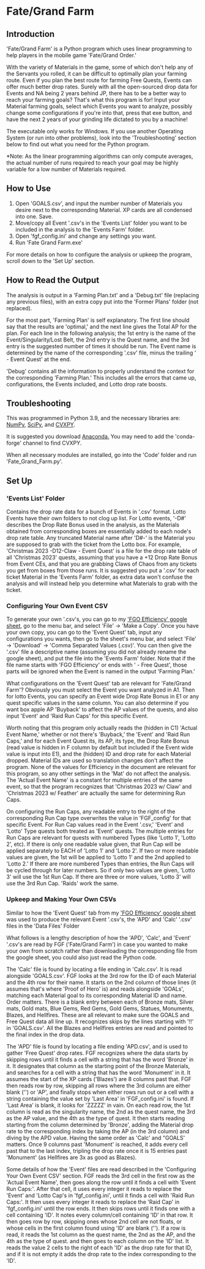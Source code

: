 # Fate/Grand Farm

## Introduction
'Fate/Grand Farm' is a Python program which uses linear programming to help players in the mobile game 'Fate/Grand Order.'

With the variety of Materials in the game, some of which don't help any of the Servants you rolled, it can be difficult to optimally plan your farming route. Even if you plan the best route for farming Free Quests, Events can offer much better drop rates. Surely with all the open-sourced drop data for Events and NA being 2 years behind JP, there has to be a better way to reach your farming goals? That's what this program is for! Input your Material farming goals, select which Events you want to analyze, possibly change some configurations if you're into that, press that exe button, and have the next 2 years of your grinding life dictated to you by a machine!

The executable only works for Windows. If you use another Operating System (or run into other problems), look into the 'Troubleshooting' section below to find out what you need for the Python program.

*Note: As the linear programming algorithms can only compute averages, the actual number of runs required to reach your goal may be highly variable for a low number of Materials required.

## How to Use
  1. Open 'GOALS.csv', and input the number number of Materials you desire next to the corresponding Material. XP cards are all condensed into one. Save.
  2. Move/copy all Event '.csv's in the 'Events List' folder you want to be included in the analysis to the 'Events Farm' folder.
  3. Open 'fgf_config.ini' and change any settings you want.
  4. Run 'Fate Grand Farm.exe'

For more details on how to configure the analysis or upkeep the program, scroll down to the 'Set Up' section.

## How to Read the Output
The analysis is output in a 'Farming Plan.txt' and a 'Debug.txt' file (replacing any previous files), with an extra copy put into the 'Former Plans' folder (not replaced).

For the most part, 'Farming Plan' is self explanatory. The first line should say that the results are 'optimal,' and the next line gives the Total AP for the plan. For each line in the following analysis; the 1st entry is the name of the Event/Singularity/Lost Belt, the 2nd entry is the Quest name, and the 3rd entry is the suggested number of times it should be run. The Event name is determined by the name of the corresponding '.csv' file, minus the trailing ' - Event Quest' at the end.

'Debug' contains all the information to properly understand the context for the corresponding 'Farming Plan.' This includes all the errors that came up, configurations, the Events included, and Lotto drop rate boosts.

## Troubleshooting
This was programmed in Python 3.9, and the necessary libraries are: [NumPy](https://numpy.org/), [SciPy](https://scipy.org/), and [CVXPY](https://www.cvxpy.org/).

It is suggested you download [Anaconda.](https://www.anaconda.com/) You may need to add the 'conda-forge' channel to find CVXPY.

When all necessary modules are installed, go into the 'Code' folder and run 'Fate_Grand_Farm.py'.

## Set Up
### 'Events List' Folder
Contains the drop rate data for a bunch of Events in '.csv' format. Lotto Events have their own folders to not clog up list. For Lotto events, '-D#' describes the Drop Rate Bonus used in the analysis, as the Materials obtained from corresponding boxes are essentially added to each node's drop rate table. Any truncated Material name after 'D#-' is the Material you are supposed to grab with the ticket from the Lotto box. For example, 'Christmas 2023 -D12-Claw - Event Quest' is a file for the drop rate table of all 'Christmas 2023' quests, assuming that you have a +12 Drop Rate Bonus from Event CEs, and that you are grabbing Claws of Chaos from any tickets you get from boxes from those runs. It is suggested you put a '.csv' for each ticket Material in the 'Events Farm' folder, as extra data won't confuse the analysis and will instead help you determine what Materials to grab with the ticket.

### Configuring Your Own Event CSV
To generate your own '.csv's, you can go to my ['FGO Efficiency' google sheet](https://docs.google.com/spreadsheets/d/1CDQYB2Oa3YT1gfD6eT3hqRR7sVshQIQMKB_BOqDzTRU/), go to the menu bar, and select 'File' -> 'Make a Copy'. Once you have your own copy, you can go to the 'Event Quest' tab, input any configurations you wants, then go to the sheet's menu bar, and select 'File' -> 'Download' -> 'Comma Separated Values (.csv)'. You can then give the '.csv' file a descriptive name (assuming you did not already rename the google sheet), and put the file into the 'Events Farm' folder. Note that if the file name starts with 'FGO Efficiency' or ends with ' - Free Quest', those parts will be ignored when the Event is named in the output 'Farming Plan.'

What configurations on the 'Event Quest' tab are relevant for 'Fate/Grand Farm'? Obviously you must select the Event you want analyzed in A1. Then for lotto Events, you can specify an Event wide Drop Rate Bonus in E1 or any quest specific values in the same column. You can also determine if you want box apple AP 'Buyback' to affect the AP values of the quests, and also input 'Event' and 'Raid Run Caps' for this specific Event.

Worth noting that this program only actually reads the (hidden in C1) 'Actual Event Name,' whether or not there's 'Buyback,' the 'Event' and 'Raid Run Caps,' and for each Event Quest its, its AP, its type, the Drop Rate Bonus (read value is hidden in F column by default but included if the Event wide value is input into E1), and the (hidden) ID and drop rate for each Material dropped. Material IDs are used so translation changes don't affect the program. None of the values for Efficiency in the document are relevant for this program, so any other settings in the 'Mat' do not affect the analysis. The 'Actual Event Name' is a constant for multiple entries of the same event, so that the program recognizes that 'Christmas 2023 w/ Claw' and 'Christmas 2023 w/ Feather' are actually the same for determining Run Caps.

On configuring the Run Caps, any readable entry to the right of the corresponding Run Cap type overwrites the value in 'FGF_config' for that specific Event. For Run Cap values read in the Event '.csv,' 'Event' and 'Lotto' Type quests both treated as 'Event' quests. The multiple entries for Run Caps are relevant for quests with numbered Types (like 'Lotto 1', 'Lotto 2', etc). If there is only one readable value given, that Run Cap will be applied separately to EACH of 'Lotto 1' and 'Lotto 2'. If two or more readable values are given, the 1st will be applied to 'Lotto 1' and the 2nd applied to 'Lotto 2.' If there are more numbered Types than entries, the Run Caps will be cycled through for later numbers. So if only two values are given, 'Lotto 3' will use the 1st Run Cap. If there are three or more values, 'Lotto 3' will use the 3rd Run Cap. 'Raids' work the same.

### Upkeep and Making Your Own CSVs
Similar to how the 'Event Quest' tab from my ['FGO Efficiency' google sheet](https://docs.google.com/spreadsheets/d/1CDQYB2Oa3YT1gfD6eT3hqRR7sVshQIQMKB_BOqDzTRU/) was used to produce the relevant Event '.csv's, the 'APD' and 'Calc' '.csv' files in the 'Data Files' Folder

What follows is a lengthy description of how the 'APD', 'Calc', and 'Event' '.csv's are read by FGF ('Fate/Grand Farm') in case you wanted to make your own from scratch rather than downloading the corresponding file from the google sheet, you could also just read the Python code.

The 'Calc' file is found by locating a file ending in 'Calc.csv'. It is read alongside 'GOALS.csv'. FGF looks at the 3rd row for the ID of each Material and the 4th row for their name. It starts on the 2nd column of those lines (it assumes that's where 'Proof of Hero' is) and reads alongside 'GOALs', matching each Material goal to its corresponding Material ID and name. Order matters. There is a blank entry between each of Bronze mats, Silver mats, Gold mats, Blue Gems, Red Gems, Gold Gems, Statues, Monuments, Blazes, and Hellfires. These are all relevant to make sure the GOALS and Free Quest data all line up. It recognizes skips by the lines starting with '!!' in 'GOALS.csv'. All the Blazes and Hellfires entries are read and pointed to the final index in the drop data.

The 'APD' file is found by locating a file ending 'APD.csv', and is used to gather 'Free Quest' drop rates. FGF recognizes where the data starts by skipping rows until it finds a cell with a string that has the word 'Bronze' in it.  It designates that column as the starting point of the Bronze Materials, and searches for a cell with a string that has the word 'Monument' in it. It assumes the start of the XP cards ('Blazes') are 8 columns past that. FGF then reads row by row, skipping all rows where the 3rd column are either blank ('') or 'AP', and finally stops when either rows run out or a cell with a string containing the value set by 'Last Area' in 'FGF_config.ini' is found. If 'Last Area' is blank, it looks for 'ZZZZZ' in vain. On each read row, the 1st column is read as the singularity name, the 2nd as the quest name, the 3rd as the AP value, and the 4th as the type of quest. It then starts reading starting from the column determined by 'Bronze', adding the Material drop rate to the corresponding index by taking the AP (in the 3rd column) and diving by the APD value. Having the same order as 'Calc' and "GOALS' matters. Once 9 columns past 'Monument' is reached, it adds every cell past that to the last index, tripling the drop rate once it is 15 entries past 'Monument' (as Hellfires are 3x as good as Blazes).

Some details of how the 'Event' files are read described in the 'Configuring Your Own Event CSV' section. FGF reads the 3rd cell in the first row as the 'Actual Event Name', then goes along the row until it finds a cell with 'Event Run Caps:'. After that cell, it uses every integer it reads to replace the 'Event' and 'Lotto Cap's in 'fgf_config.ini', until it finds a cell with 'Raid Run Caps:'. It then uses every integer it reads to replace the 'Raid Cap' in 'fgf_config.ini' until the row ends. It then skips rows until it finds one with a cell containing 'ID'. It notes every column/cell containing 'ID' in that row. It then goes row by row, skipping ones whose 2nd cell are not floats, or whose cells in the first column found using 'ID' are blank (''). If a row is read, it reads the 1st column as the quest name, the 2nd as the AP, and the 4th as the type of quest. and then goes to each column on the 'ID' list. It reads the value 2 cells to the right of each 'ID' as the drop rate for that ID, and if it is not empty it adds the drop rate to the index corresponding to the 'ID'.